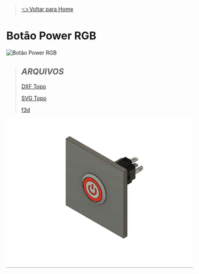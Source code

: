> [👈 Voltar para Home](../README.md)

# Botão Power RGB

![Botão Power RGB](https://cdn-shop.adafruit.com/970x728/3425-01.jpg "Botão Power RGB")

> ## **_ARQUIVOS_**
>
>[DXF Topo](./files/powerRGB.dxf)
>
>[SVG Topo](./files/powerRGB.svg)
>
>[f3d](./files/powerRGB.f3z)

![Montagem/Desmontagem](./imgs/PowerRGB.gif "Montagem e desmontagem do botão")